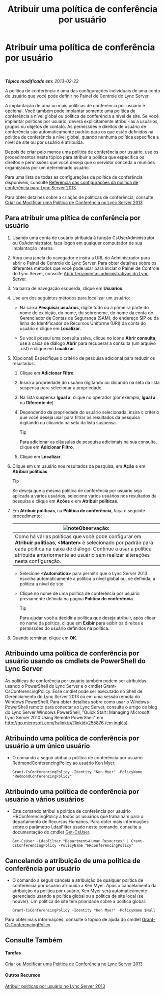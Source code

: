 ﻿---
title: Atribuir uma política de conferência por usuário
TOCTitle: Atribuir uma política de conferência por usuário
ms:assetid: 72f12c72-65f7-44fe-ab81-0f57cb2f87d1
ms:mtpsurl: https://technet.microsoft.com/pt-br/library/Gg521015(v=OCS.15)
ms:contentKeyID: 49307099
ms.date: 05/19/2016
mtps_version: v=OCS.15
ms.translationtype: HT
---

# Atribuir uma política de conferência por usuário

 

_**Tópico modificado em:** 2013-02-22_

A política de conferência é uma das configurações individuais de uma conta de usuário que você pode definir no Painel de Controle do Lync Server.

A implantação de uma ou mais políticas de conferência por usuário é opcional. Você também pode implantar somente uma política de conferência a nível global ou política de conferência a nível de site. Se você implantar políticas por usuário, deverá explicitamente atribuí-las a usuários, grupos ou objetos de contato. As permissões e direitos de usuário de conferência são automaticamente padrão para os que estão definidos na política de conferência a nível global, quando nenhuma política específica a nível de site ou por usuário é atribuída.

Depois de criar pelo menos uma política de conferência por usuário, use os procedimentos neste tópico para atribuir a política que especifica os direitos e permissões que você deseja que o servidor conceda a reuniões organizadas por um determinado usuário.

Para uma lista de todas as configurações da política de conferência disponíveis, consulte [Referência das configurações da política de conferência para Lync Server 2013](lync-server-2013-conferencing-policy-settings-reference.md).

Para obter detalhes sobre a criação de políticas de conferência, consulte [Criar ou Modificar uma Política de Conferência no Lync Server 2013](lync-server-2013-create-or-modify-a-conferencing-policy.md).

## Para atribuir uma plítica de conferência por usuário

1.  Usando uma conta de usuário atribuída à função CsUserAdministrator ou CsAdministrator, faça logon em qualquer computador de sua implantação interna.

2.  Abra uma janela do navegador e insira a URL do Administrador para abrir o Painel de Controle do Lync Server. Para obter detalhes sobre os diferentes métodos que você pode usar para iniciar o Painel de Controle do Lync Server, consulte [Abrir ferramentas administrativas do Lync Server](lync-server-2013-open-lync-server-administrative-tools.md).

3.  Na barra de navegação esquerda, clique em **Usuários**.

4.  Use um dos seguintes métodos para localizar um usuário:
    
      - Na caixa **Pesquisar usuários**, digite todo ou a primeira parte do nome de exibição, do nome, do sobrenome, do nome da conta do Gerenciador de Contas de Segurança (SAM), do endereço SIP ou da linha do Identificador de Recursos Uniforme (URI) da conta do usuário e clique em **Localizar**.
    
      - Se você possui uma consulta salva, clique no ícone **Abrir consulta**, use a caixa de diálogo **Abrir** para recuperar a consulta (um arquivo .usf) e clique em **Localizar**.

5.  (Opcional) Especifique o critério de pesquisa adicional para reduzir os resultados:
    
    1.  Clique em **Adicionar Filtro**.
    
    2.  Insira a propriedade do usuário digitando ou clicando na seta da lista suspensa para selecionar a propriedade.
    
    3.  Na lista suspensa **Igual a**, clique no operador (por exemplo, **Igual a** ou **Diferente de**).
    
    4.  Dependendo da propriedade do usuário selecionada, insira o critério que você deseja usar para filtrar os resultados da pesquisa digitando ou clicando na seta da lista suspensa.
        

        > [!TIP]
        > Para adicionar as cláusulas de pesquisa adicionais na sua consulta, clique em <STRONG>Adicionar Filtro</STRONG>.

    
    5.  Clique em **Localizar**.

6.  Clique em um usuário nos resultados da pesquisa, em **Ação** e em **Atribuir políticas**.
    

    > [!TIP]
    > Se deseja que a mesma política de conferência por usuário seja aplicada a vários usuários, selecione vários usuários nos resultados da pesquisa e clique em <STRONG>Ações</STRONG> e em <STRONG>Atribuir políticas</STRONG>.



7.  Em **Atribuir políticas**, na **Política de conferência**, faça o seguinte procedimento:
    
    <table>
    <thead>
    <tr class="header">
    <th><img src="images/Gg425756.note(OCS.15).gif" title="note" alt="note" />Observação:</th>
    </tr>
    </thead>
    <tbody>
    <tr class="odd">
    <td>Como há várias políticas que você pode configurar em <strong>Atribuir políticas</strong>, <strong>&lt;Manter&gt;</strong> é selecionado por padrão para cada política na caixa de diálogo. Continue a usar a política atribuída anteriormente ao usuário sem realizar alterações nesta configuração.</td>
    </tr>
    </tbody>
    </table>
    
      - Selecione **\<Automático\>** para permitir que o Lync Server 2013 escolha automaticamente a política a nível global ou, se definida, a política a nível de site.
    
      - Clique no nome de uma política de conferência por usuário previamente definida na página **Política de conferência**.
        

        > [!TIP]
        > Para ajudar você a decidir a política que deseja atribuir, após clicar no nome da política, clique em <STRONG>Exibir</STRONG> para exibir os direitos e permissões do usuário definidos na política.



8.  Quando terminar, clique em **OK**.

## Atribuindo uma política de conferência por usuário usando os cmdlets de PowerShell do Lync Server

As políticas de conferência por usuário também podem ser atribuídas usando o PowerShell do Lync Server e o cmdlet Grant-CsConferencingPolicy. Esse cmdlet pode ser executado no Shell de Gerenciamento do Lync Server 2013 ou em uma sessão remota do Windows PowerShell. Para obter detalhes sobre como usar o Windows PowerShell remoto para conectar ao Lync Server, consulte o artigo de blog do Lync Server Windows PowerShell, "Quick Start: Managing Microsoft Lync Server 2010 Using Remote PowerShell" em [http://go.microsoft.com/fwlink/p/?linkId=255876 (em inglês)](http://go.microsoft.com/fwlink/p/?linkid=255876).

## Atribuindo uma política de conferência por usuário a um único usuário

  - O comando a seguir atribui a política de conferência por usuário RedmondConferencingPolicy ao usuário Ken Myer.
    
        Grant-CsConferencingPolicy -Identity "Ken Myer" -PolicyName "RedmondConferencingPolicy"

## Atribuindo uma política de conferência por usuário a vários usuários

  - Este comando atribui a política de conferência por usuário HRConferencingPolicy a todos os usuários que trabalham para o departamento de Recursos Humanos. Para obter mais informações sobre o parâmetro LdapFilter usado neste comando, consulte a documentação do cmdlet [Get-CsUser](https://docs.microsoft.com/en-us/powershell/module/skype/Get-CsUser).
    
        Get-CsUser -LdapFilter "Department=Human Resources" | Grant-CsConferencingPolicy -PolicyName "HRConferencingPolicy"

## Cancelando a atribuição de uma política de conferência por usuário

  - O comando a seguir cancela a atribuição de qualquer política de conferência por usuário atribuída a Ken Myer. Após o cancelamento da atribuição da política por usuário, Ken Myer será automaticamente gerenciado usando a política global ou a política de site local (se houver). Um política de site tem prioridade sobre a política global.
    
        Grant-CsConferencingPolicy -Identity "Ken Myer" -PolicyName $Null

Para obter mais informações, consulte o tópico de ajuda do cmdlet [Grant-CsConferencingPolicy](https://docs.microsoft.com/en-us/powershell/module/skype/Grant-CsConferencingPolicy).

## Consulte Também

#### Tarefas

[Criar ou Modificar uma Política de Conferência no Lync Server 2013](lync-server-2013-create-or-modify-a-conferencing-policy.md)  

#### Outros Recursos

[Atribuir políticas por usuário no Lync Server 2013](lync-server-2013-assigning-per-user-policies.md)

